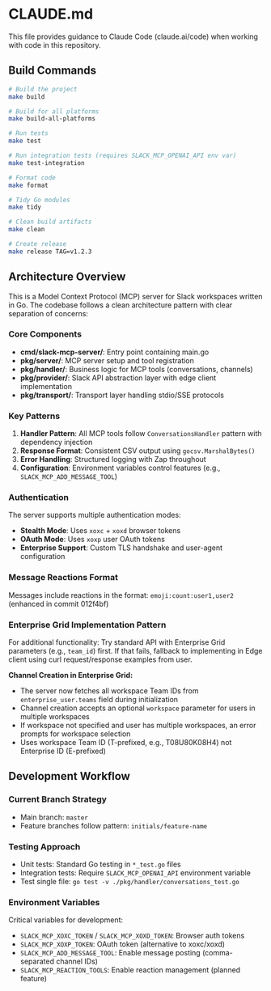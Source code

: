 # CLAUDE.md

This file provides guidance to Claude Code (claude.ai/code) when working with code in this repository.

## Build Commands

```bash
# Build the project
make build

# Build for all platforms
make build-all-platforms

# Run tests
make test

# Run integration tests (requires SLACK_MCP_OPENAI_API env var)
make test-integration

# Format code
make format

# Tidy Go modules
make tidy

# Clean build artifacts
make clean

# Create release
make release TAG=v1.2.3
```

## Architecture Overview

This is a Model Context Protocol (MCP) server for Slack workspaces written in Go. The codebase follows a clean architecture pattern with clear separation of concerns:

### Core Components

- **cmd/slack-mcp-server/**: Entry point containing main.go
- **pkg/server/**: MCP server setup and tool registration
- **pkg/handler/**: Business logic for MCP tools (conversations, channels)
- **pkg/provider/**: Slack API abstraction layer with edge client implementation
- **pkg/transport/**: Transport layer handling stdio/SSE protocols

### Key Patterns

1. **Handler Pattern**: All MCP tools follow `ConversationsHandler` pattern with dependency injection
2. **Response Format**: Consistent CSV output using `gocsv.MarshalBytes()`
3. **Error Handling**: Structured logging with Zap throughout
4. **Configuration**: Environment variables control features (e.g., `SLACK_MCP_ADD_MESSAGE_TOOL`)

### Authentication

The server supports multiple authentication modes:
- **Stealth Mode**: Uses `xoxc` + `xoxd` browser tokens
- **OAuth Mode**: Uses `xoxp` user OAuth tokens
- **Enterprise Support**: Custom TLS handshake and user-agent configuration

### Message Reactions Format

Messages include reactions in the format: `emoji:count:user1,user2` (enhanced in commit 012f4bf)

### Enterprise Grid Implementation Pattern

For additional functionality: Try standard API with Enterprise Grid parameters (e.g., `team_id`) first. If that fails, fallback to implementing in Edge client using curl request/response examples from user.

**Channel Creation in Enterprise Grid:**
- The server now fetches all workspace Team IDs from `enterprise_user.teams` field during initialization
- Channel creation accepts an optional `workspace` parameter for users in multiple workspaces
- If workspace not specified and user has multiple workspaces, an error prompts for workspace selection
- Uses workspace Team ID (T-prefixed, e.g., T08U80K08H4) not Enterprise ID (E-prefixed)

## Development Workflow

### Current Branch Strategy
- Main branch: `master`
- Feature branches follow pattern: `initials/feature-name`

### Testing Approach
- Unit tests: Standard Go testing in `*_test.go` files
- Integration tests: Require `SLACK_MCP_OPENAI_API` environment variable
- Test single file: `go test -v ./pkg/handler/conversations_test.go`

### Environment Variables

Critical variables for development:
- `SLACK_MCP_XOXC_TOKEN` / `SLACK_MCP_XOXD_TOKEN`: Browser auth tokens
- `SLACK_MCP_XOXP_TOKEN`: OAuth token (alternative to xoxc/xoxd)
- `SLACK_MCP_ADD_MESSAGE_TOOL`: Enable message posting (comma-separated channel IDs)
- `SLACK_MCP_REACTION_TOOLS`: Enable reaction management (planned feature)